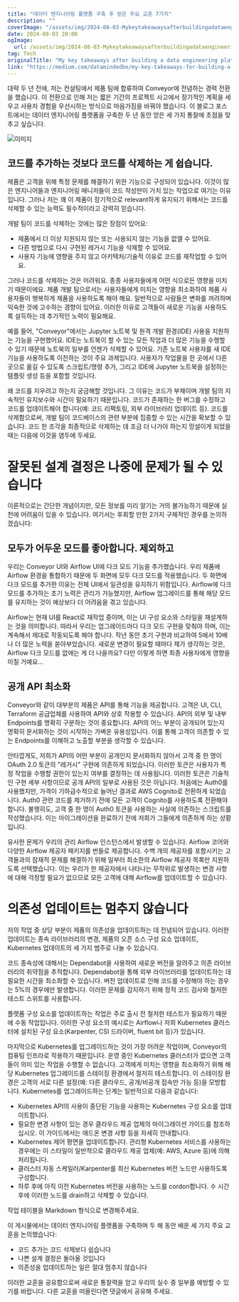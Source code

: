 ```yaml
---
title: "데이터 엔지니어링 플랫폼 구축 후 얻은 주요 교훈 7가지"
description: ""
coverImage: "/assets/img/2024-08-03-Mykeytakeawaysafterbuildingadataengineeringplatform_0.png"
date: 2024-08-03 20:00
ogImage: 
  url: /assets/img/2024-08-03-Mykeytakeawaysafterbuildingadataengineeringplatform_0.png
tag: Tech
originalTitle: "My key takeaways after building a data engineering platform"
link: "https://medium.com/datamindedbe/my-key-takeaways-for-building-a-data-product-307ad06e529f"
---
```



대략 두 년 전에, 저는 컨설팅에서 제품 팀에 합류하여 Conveyor에 전념하는 경력 전환을 했습니다. 이 전환으로 인해 저는 짧은 기간의 프로젝트 사고에서 장기적인 계획을 세우고 사용자 경험을 우선시하는 방식으로 마음가짐을 바꿔야 했습니다. 이 블로그 포스트에서는 데이터 엔지니어링 플랫폼을 구축한 두 년 동안 얻은 세 가지 통찰에 초점을 맞추고 싶습니다.

![이미지](/assets/img/2024-08-03-Mykeytakeawaysafterbuildingadataengineeringplatform_0.png)

## 코드를 추가하는 것보다 코드를 삭제하는 게 쉽습니다.

제품은 고객을 위해 특정 문제를 해결하기 위한 기능으로 구성되어 있습니다. 이것이 많은 엔지니어들과 엔지니어링 매니저들이 코드 작성만이 가치 있는 작업으로 여기는 이유입니다. 그러나 저는 꽤 이 제품이 장기적으로 relevant하게 유지되기 위해서는 코드를 삭제할 수 있는 능력도 필수적이라고 강력히 믿습니다.

<div class="content-ad"></div>

개발 팀이 코드를 삭제하는 것에는 많은 장점이 있어요:

- 제품에서 더 이상 지원되지 않는 또는 사용되지 않는 기능을 없앨 수 있어요.
- 다른 방법으로 다시 구현된 레거시 기능을 삭제할 수 있어요.
- 사용자 기능에 영향을 주지 않고 아키텍처/기술적 이유로 코드를 재작업할 수 있어요.

그러나 코드를 삭제하는 것은 어려워요. 종종 사용자들에게 어떤 식으로든 영향을 미치기 때문이에요. 제품 개발 팀으로서는 사용자들에게 미치는 영향을 최소화하여 제품 사용자들이 행복하게 제품을 사용하도록 해야 해요. 일반적으로 사람들은 변화를 꺼려하며 익숙한 것에 고수하는 경향이 있어요. 이러한 이유로 고객들이 새로운 기능을 사용하도록 설득하는 데 추가적인 노력이 필요해요.

예를 들어, "Conveyor"에서는 Jupyter 노트북 및 원격 개발 환경(IDE) 사용을 지원하는 기능을 구현했어요. IDE는 노트북이 할 수 있는 모든 작업과 더 많은 기능을 수행할 수 있기 때문에 노트북의 일부를 언젠가 삭제할 수 있어요. 기존 노트북 사용자를 새 IDE 기능을 사용하도록 이전하는 것이 주요 과제입니다. 사용자가 작업물을 한 곳에서 다른 곳으로 옮길 수 있도록 스크립트/명령 추가, 그리고 IDE에 Jupyter 노트북을 설정하는 템플릿 생성 등을 포함할 것입니다.

<div class="content-ad"></div>

왜 코드를 지우려고 하는지 궁금해할 것입니다. 그 이유는 코드가 부채이며 개발 팀의 지속적인 유지보수와 시간이 필요하기 때문입니다. 코드가 존재하는 한 버그를 수정하고 코드를 업데이트해야 합니다(예: 코드 리팩토링, 외부 라이브러리 업데이트 등). 코드를 삭제함으로써, 개발 팀이 코드베이스의 관련 부분에 집중할 수 있는 시간을 확보할 수 있습니다. 코드 한 조각을 최종적으로 삭제하는 데 조금 더 나가야 하는지 망설이게 되었을 때는 다음에 이것을 염두에 두세요.

# 잘못된 설계 결정은 나중에 문제가 될 수 있습니다

이론적으로는 간단한 개념이지만, 모든 정보를 미리 알기는 거의 불가능하기 때문에 실천에 어려움이 있을 수 있습니다. 여기서는 후회할 만한 2가지 구체적인 경우를 논의하겠습니다:

## 모두가 어두운 모드를 좋아합니다. 제외하고



<div class="content-ad"></div>

우리는 Conveyor UI와 Airflow UI에 다크 모드 기능을 추가했습니다. 우리 제품에 Airflow 환경을 통합하기 때문에 두 화면에 모두 다크 모드를 적용했습니다. 두 화면에 다크 모드를 추가한 이유는 전체 UI에서 일관성을 유지하기 위함입니다. Airflow에 다크 모드를 추가하는 초기 노력은 관리가 가능했지만, Airflow 업그레이드를 통해 해당 모드를 유지하는 것이 예상보다 더 어려움을 겪고 있습니다.

Airflow는 현재 UI를 React로 재작업 중이며, 이는 UI 구성 요소와 스타일을 재설계하는 것을 의미합니다. 따라서 우리는 업그레이드마다 다크 모드 구현을 맞춰야 하며, 이는 계속해서 제대로 작동되도록 해야 합니다. 작년 동안 초기 구현과 비교하여 5에서 10배나 더 많은 노력을 쏟아부었습니다. 새로운 변경이 필요할 때마다 제가 생각하는 것은, Airflow 다크 모드를 없애는 게 더 나을까요? 다만 이렇게 하면 최종 사용자에게 영향을 미칠 거예요...

## 공개 API 최소화

Conveyor와 같이 대부분의 제품은 API를 통해 기능을 제공합니다. 고객은 UI, CLI, Terraform 공급업체를 사용하여 API와 상호 작용할 수 있습니다. API의 외부 및 내부 Endpoints를 명확히 구분하는 것이 중요합니다. API의 어느 부분이 공개되어 있는지 명확히 문서화하는 것이 시작하는 가벼운 유용성입니다. 이를 통해 고객이 의존할 수 있는 Endpoints를 이해하고 노출할 부분을 생각할 수 있습니다.

<div class="content-ad"></div>

안타깝게도, 저희가 API의 어떤 부분이 공개인지 문서화하지 않아서 고객 중 한 명이 OAuth 2.0 토큰의 "레거시" 구현에 의존하게 되었습니다. 이러한 토큰은 사용자가 특정 작업을 수행할 권한이 있는지 여부를 결정하는 데 사용됩니다. 이러한 토큰은 기술적인 구현 세부 사항이므로 공개 API의 일부로 사용된 것은 아닙니다. 처음에는 Auth0를 사용했지만, 가격이 기하급수적으로 늘어난 결과로 AWS Cognito로 전환하게 되었습니다. Auth0 관련 코드를 제거하기 전에 모든 고객이 Cognito를 사용하도록 전환해야 합니다. 불행히도, 고객 중 한 명이 Auth0 토큰을 사용하는 사실에 의존하는 스크립트를 작성했습니다. 이는 마이그레이션을 완료하기 전에 저희가 그들에게 의존하게 하는 상황입니다.

유사한 문제가 우리의 관리 Airflow 인스턴스에서 발생할 수 있습니다. Airflow 코어와 다양한 Airflow 제공자 패키지를 번들로 제공합니다. 수백 개의 제공자를 포함시키는 고객들과의 잠재적 문제를 해결하기 위해 일부러 최소한의 Airflow 제공자 목록만 지원하도록 선택했습니다. 이는 우리가 한 제공자에서 나타나는 무작위로 발생하는 변경 사항에 대해 걱정할 필요가 없으므로 모든 고객에 대해 Airflow를 업데이트할 수 있습니다.

# 의존성 업데이트는 멈추지 않습니다

저의 작업 중 상당 부분이 제품의 의존성을 업데이트하는 데 전념되어 있습니다. 이러한 업데이트는 종속 라이브러리의 변경, 제품의 오픈 소스 구성 요소 업데이트, Kubernetes 업데이트의 세 가지 범주로 나눌 수 있습니다.

<div class="content-ad"></div>

코드 종속성에 대해서는 Dependabot을 사용하여 새로운 버전을 알려주고 의존 라이브러리의 취약점을 추적합니다. Dependabot을 통해 외부 라이브러리를 업데이트하는 데 필요한 시간을 최소화할 수 있습니다. 버전 업데이트로 인해 코드를 수정해야 하는 경우는 5%의 경우에만 발생합니다. 이러한 문제를 감지하기 위해 정적 코드 검사와 철저한 테스트 스위트를 사용합니다.

플랫폼 구성 요소를 업데이트하는 작업은 주로 출시 전 철저한 테스트가 필요하기 때문에 수동 작업입니다. 이러한 구성 요소의 예시로는 Airflow나 저희 Kubernetes 클러스터에 설치된 구성 요소(Karpenter, CSI 드라이버, fluent bit 등)가 있습니다.

마지막으로 Kubernetes를 업그레이드하는 것이 가장 어려운 작업이며, Conveyor의 컴퓨팅 인프라로 작용하기 때문입니다. 운영 중인 Kubernetes 클러스터가 없으면 고객들이 의미 있는 작업을 수행할 수 없습니다. 고객에게 미치는 영향을 최소화하기 위해 해당 Kubernetes 업그레이드를 스테이징 환경에서 철저히 테스트합니다. 이 스테이징 환경은 고객의 서로 다른 설정(예: 다른 클라우드, 공개/비공개 접속만 가능 등)을 모방합니다. Kubernetes를 업그레이드하는 단계는 일반적으로 다음과 같습니다:

- Kubernetes API의 사용이 중단된 기능을 사용하는 Kubernetes 구성 요소를 업데이트합니다.
- 필요한 변경 사항이 있는 경우 클라우드 제공 업체의 마이그레이션 가이드를 참조하십시오. 이 가이드에서는 애드온 변경 사항 등을 자세히 안내합니다.
- Kubernetes 제어 평면을 업데이트합니다. 관리형 Kubernetes 서비스를 사용하는 경우에는 이 스타일이 일반적으로 클라우드 제공 업체(예: AWS, Azure 등)에 의해 처리됩니다.
- 클러스터 자동 스케일러/Karpenter를 최신 Kubernetes 버전 노드만 사용하도록 구성합니다.
- 하루 후에 아직 이전 Kubernetes 버전을 사용하는 노드를 cordon합니다. 수 시간 후에 이러한 노드를 drain하고 삭제할 수 있습니다.

<div class="content-ad"></div>

작업 테이블을 Markdown 형식으로 변경해주세요.

<div class="content-ad"></div>

이 게시물에서는 데이터 엔지니어링 플랫폼을 구축하며 두 해 동안 배운 세 가지 주요 교훈을 논의했습니다:

- 코드 추가는 코드 삭제보다 쉽습니다
- 나쁜 설계 결정은 돌아올 것입니다
- 의존성을 업데이트하는 일은 절대 멈추지 않습니다

이러한 교훈을 공유함으로써 새로운 통찰력을 얻고 우리의 실수 중 일부를 예방할 수 있기를 바랍니다. 다른 교훈을 떠올린다면 댓글에서 공유해 주세요.